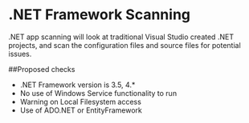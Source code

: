 # .NET Framework Scanning
.NET app scanning will look at traditional Visual Studio created .NET projects, and scan the configuration files and source files for potential issues.

##Proposed checks
* .NET Framework version is 3.5, 4.*
* No use of Windows Service functionality to run
* Warning on Local Filesystem access
* Use of ADO.NET or EntityFramework